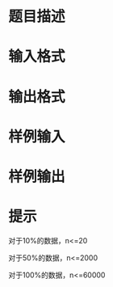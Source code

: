 

# 题目描述



# 输入格式



# 输出格式



# 样例输入



# 样例输出



# 提示


<p>
对于10%的数据，n&lt;=20
</p>
<p>
对于50%的数据，n&lt;=2000
</p>
<p>
对于100%的数据，n&lt;=60000
</p>
